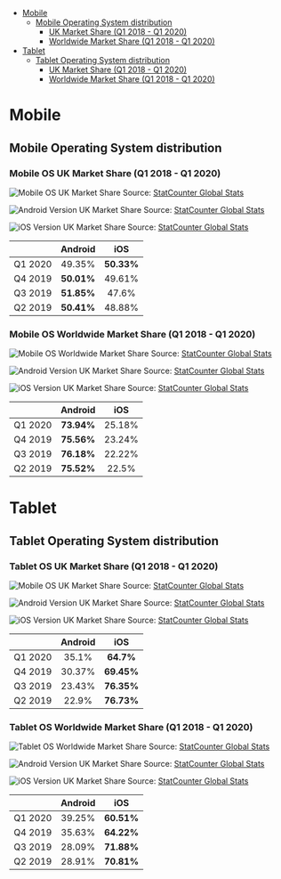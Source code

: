 
- [Mobile](#mobile)
	- [Mobile Operating System distribution](#mobile-operating-system-distribution)
	  - [UK Market Share (Q1 2018 - Q1 2020)](#mobile-os-uk)
	  - [Worldwide Market Share (Q1 2018 - Q1 2020)](#mobile-os-ww)
- [Tablet](#tablet)
	- [Tablet Operating System distribution](#tablet-operating-system-distribution)
	  - [UK Market Share (Q1 2018 - Q1 2020)](#tablet-os-uk)
	  - [Worldwide Market Share (Q1 2018 - Q1 2020)](#tablet-os-ww)
  
# Mobile

## Mobile Operating System distribution

<div id="mobile-os-uk"/>

### Mobile OS UK Market Share (Q1 2018 - Q1 2020)

![Mobile OS UK Market Share](img/mobile/os_combined-GB-quarterly-20181-20201.png)
Source: [StatCounter Global Stats](https://gs.statcounter.com/os-market-share/mobile/united-kingdom/#quarterly-201801-202001)

![Android Version UK Market Share](img/mobile/android_version-GB-quarterly-20181-20201-bar.png)
Source: [StatCounter Global Stats](https://gs.statcounter.com/android-version-market-share/mobile/united-kingdom/#quarterly-201801-202001-bar)

![iOS Version UK Market Share](img/mobile/ios_version-GB-quarterly-20181-20201-bar.png)
Source: [StatCounter Global Stats](https://gs.statcounter.com/ios-version-market-share/mobile/united-kingdom/#quarterly-201801-202001-bar)

||Android|iOS|
|:---:|:---:|:---:|
|Q1 2020|49.35%|**50.33%**|
|Q4 2019|**50.01%**|49.61%|
|Q3 2019|**51.85%**|47.6%|
|Q2 2019|**50.41%**|48.88%|

<div id="mobile-os-ww"/>

### Mobile OS Worldwide Market Share (Q1 2018 - Q1 2020)

![Mobile OS Worldwide Market Share](img/mobile/os_combined-ww-quarterly-20181-20201.png)
Source: [StatCounter Global Stats](https://gs.statcounter.com/os-market-share/mobile/worldwide/#quarterly-201801-202001)

![Android Version UK Market Share](img/mobile/android_version-ww-quarterly-20181-20201-bar.png)
Source: [StatCounter Global Stats](https://gs.statcounter.com/android-version-market-share/mobile/worldwide/#quarterly-201801-202001-bar)

![iOS Version UK Market Share](img/mobile/ios_version-ww-quarterly-20181-20201-bar.png)
Source: [StatCounter Global Stats](https://gs.statcounter.com/ios-version-market-share/mobile/worldwide/#quarterly-201801-202001-bar)

||Android|iOS|
|:---:|:---:|:---:|
|Q1 2020|**73.94%**|25.18%|
|Q4 2019|**75.56%**|23.24%|
|Q3 2019|**76.18%**|22.22%|
|Q2 2019|**75.52%**|22.5%|

# Tablet

## Tablet Operating System distribution

<div id="tablet-os-uk"/>

### Tablet OS UK Market Share (Q1 2018 - Q1 2020)

![Mobile OS UK Market Share](img/tablet/os_combined-GB-quarterly-20181-20201.png)
Source: [StatCounter Global Stats](https://gs.statcounter.com/os-market-share/tablet/united-kingdom/#quarterly-201801-202001)

![Android Version UK Market Share](img/tablet/android_version-GB-quarterly-20181-20201-bar.png)
Source: [StatCounter Global Stats](https://gs.statcounter.com/android-version-market-share/tablet/united-kingdom/#quarterly-201801-202001-bar)

![iOS Version UK Market Share](img/tablet/ios_version-GB-quarterly-20181-20201-bar.png)
Source: [StatCounter Global Stats](https://gs.statcounter.com/ios-version-market-share/tablet/united-kingdom/#quarterly-201801-202001-bar)


||Android|iOS|
|:---:|:---:|:---:|
|Q1 2020|35.1%|**64.7%**|
|Q4 2019|30.37%|**69.45%**|
|Q3 2019|23.43%|**76.35%**|
|Q2 2019|22.9%|**76.73%**|

<div id="tablet-os-ww"/>

### Tablet OS Worldwide Market Share (Q1 2018 - Q1 2020)

![Tablet OS Worldwide Market Share](img/tablet/os_combined-ww-quarterly-20181-20201.png)
Source: [StatCounter Global Stats](https://gs.statcounter.com/os-market-share/tablet/worldwide/#quarterly-201801-202001)

![Android Version UK Market Share](img/tablet/android_version-ww-quarterly-20181-20201-bar.png)
Source: [StatCounter Global Stats](https://gs.statcounter.com/android-version-market-share/tablet/worldwide/#quarterly-201801-202001-bar)

![iOS Version UK Market Share](img/tablet/ios_version-ww-quarterly-20181-20201-bar.png)
Source: [StatCounter Global Stats](https://gs.statcounter.com/ios-version-market-share/tablet/worldwide/#quarterly-201801-202001-bar)

||Android|iOS|
|:---:|:---:|:---:|
|Q1 2020|39.25%|**60.51%**|
|Q4 2019|35.63%|**64.22%**|
|Q3 2019|28.09%|**71.88%**|
|Q2 2019|28.91%|**70.81%**|
